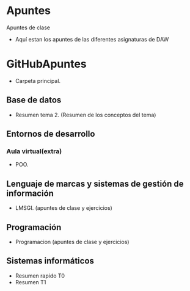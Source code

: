 # Apuntes
Apuntes de clase

- Aquí estan los apuntes de las diferentes asignaturas de DAW

# GitHubApuntes

- Carpeta principal.

## Base de datos

- Resumen tema 2. (Resumen de los conceptos del tema)

## Entornos de desarrollo

### Aula virtual(extra)

- POO.

## Lenguaje de marcas y sistemas de gestión de información

- LMSGI. (apuntes de clase y ejercicios)

## Programación

- Programacion (apuntes de clase y ejercicios)

## Sistemas informáticos

- Resumen rapido T0
- Resumen T1
